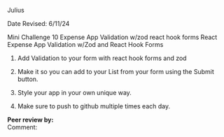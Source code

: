 Julius

 Date Revised: 6/11/24

Mini Challenge 10 Expense App Validation w/zod react hook forms
React Expense App Validation  w/Zod and React Hook Forms

1. Add Validation to your form with react hook forms and zod

2. Make it so you can add  to your List from your form using the Submit button.

3. Style your app in your own unique way.

4. Make sure to push to github multiple times each day.




<strong> Peer review by:  </strong>  
Comment: 
